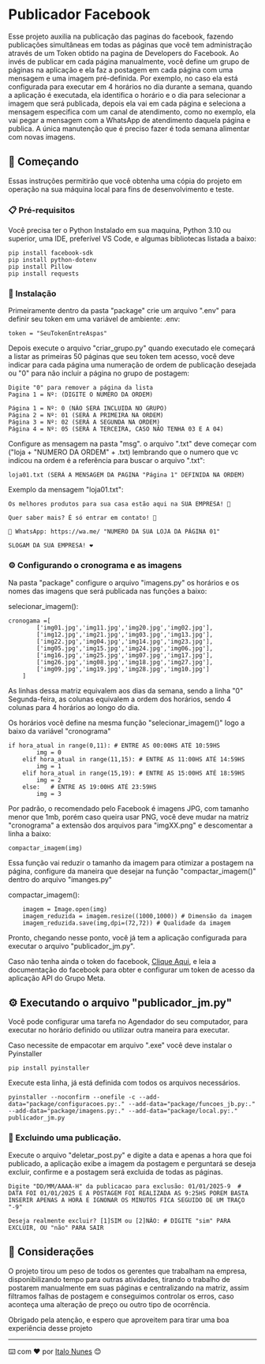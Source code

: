 # Publicador Facebook

Esse projeto auxilia na publicação das paginas do facebook, fazendo publicações simultâneas em todas as páginas que você tem administração através de um Token obtido na pagina de Developers do Facebook.
Ao invés de publicar em cada página manualmente, você define um grupo de páginas na aplicação e ela faz a postagem em cada página com uma mensagem e uma imagem pré-definida. 
Por exemplo, no caso ela está configurada para executar em 4 horários no dia durante a semana,  quando a aplicação é executada, ela identifica o horário e o dia para selecionar a imagem que será publicada, depois ela vai em cada página e seleciona a mensagem especifica com um canal de atendimento, como no exemplo, ela vai pegar a mensagem com a WhatsApp de atendimento daquela página e publica. A única manutenção que é preciso fazer é toda semana alimentar com novas imagens.

## 🚀 Começando

Essas instruções permitirão que você obtenha uma cópia do projeto em operação na sua máquina local para fins de desenvolvimento e teste.

### 📋 Pré-requisitos

Você precisa ter o Python Instalado em sua maquina, Python 3.10 ou superior, uma IDE, preferível VS Code, e algumas bibliotecas listada a baixo:

```
pip install facebook-sdk
pip install python-dotenv
pip install Pillow
pip install requests
```

### 🔧 Instalação

Primeiramente dentro da pasta "package" crie um arquivo ".env" para definir seu token em uma variável de ambiente:
.env:
```
token = "SeuTokenEntreAspas"
```

Depois execute o arquivo "criar_grupo.py" quando executado ele começará a listar as primeiras 50 páginas que seu token tem acesso, você deve indicar para cada página uma numeração de ordem de publicação desejada ou "0" para não incluir a página no grupo de postagem:
```
Digite "0" para remover a página da lista
Pagina 1 = Nº: (DIGITE O NUMERO DA ORDEM)
```
```
Página 1 = Nº: 0 (NÃO SERÁ INCLUIDA NO GRUPO)
Página 2 = Nº: 01 (SERÁ A PRIMEIRA NA ORDEM)
Página 3 = Nº: 02 (SERÁ A SEGUNDA NA ORDEM)
Página 4 = Nº: 05 (SERÁ A TERCEIRA, CASO NÃO TENHA 03 E A 04)
```

Configure as mensagem na pasta "msg".
o arquivo ".txt" deve começar com ("loja + "NUMERO DA ORDEM" + .txt) lembrando que o numero que vc indicou na ordem é a referência para buscar o arquivo ".txt":
```
loja01.txt (SERÁ A MENSAGEM DA PAGINA "Página 1" DEFINIDA NA ORDEM)
```
Exemplo da mensagem "loja01.txt":
```
Os melhores produtos para sua casa estão aqui na SUA EMPRESA! 🏡 

Quer saber mais? É só entrar em contato! 🤗 

📲 WhatsApp: https://wa.me/ "NUMERO DA SUA LOJA DA PÁGINA 01"

SLOGAM DA SUA EMPRESA! ❤
```
### ⚙️ Configurando o cronograma e as imagens

Na pasta "package" configure o arquivo "imagens.py" os horários e os nomes das imagens que será publicada nas funções a baixo:

selecionar_imagem():
```
cronogama =[
        ['img01.jpg','img11.jpg','img20.jpg','img02.jpg'],
        ['img12.jpg','img21.jpg','img03.jpg','img13.jpg'],
        ['img22.jpg','img04.jpg','img14.jpg','img23.jpg'],
        ['img05.jpg','img15.jpg','img24.jpg','img06.jpg'],
        ['img16.jpg','img25.jpg','img07.jpg','img17.jpg'],
        ['img26.jpg','img08.jpg','img18.jpg','img27.jpg'],
        ['img09.jpg','img19.jpg','img28.jpg','img10.jpg']
    ]
```
As linhas dessa matriz equivalem aos dias da semana, sendo a linha "0" Segunda-feira, as colunas equivalem a ordem dos horários, sendo 4 colunas para 4 horários ao longo do dia.

Os horários você define na mesma função "selecionar_imagem()" logo a baixo da variável "cronograma"

```
if hora_atual in range(0,11): # ENTRE AS 00:00HS ATÉ 10:59HS
        img = 0
    elif hora_atual in range(11,15): # ENTRE AS 11:00HS ATÉ 14:59HS
        img = 1
    elif hora_atual in range(15,19): # ENTRE AS 15:00HS ATÉ 18:59HS
        img = 2
    else:   # ENTRE AS 19:00HS ATÉ 23:59HS
        img = 3
```
Por padrão, o recomendado pelo Facebook é imagens JPG, com tamanho menor que 1mb, porém caso queira usar PNG, você deve mudar na matriz "cronograma" a extensão dos arquivos para "imgXX.png" e descomentar a linha a baixo:
```
compactar_imagem(img) 
```
Essa função vai reduzir o tamanho da imagem para otimizar a postagem na página, configure da maneira que desejar na função "compactar_imagem()" dentro do arquivo "imanges.py"

compactar_imagem():
```
    imagem = Image.open(img)
    imagem_reduzida = imagem.resize((1000,1000)) # Dimensão da imagem
    imagem_reduzida.save(img,dpi=(72,72)) # Qualidade da imagem
```

Pronto, chegando nesse ponto, você já tem a aplicação configurada para executar o arquivo "publicador_jm.py".

Caso não tenha ainda o token do facebook, [Clique Aqui](https://developers.facebook.com/docs/facebook-login/guides/access-tokens?locale=pt_BR#pagetokens), e leia a documentação do facebook para obter e configurar um token de acesso da aplicação API do Grupo Meta.

## ⚙️ Executando o arquivo "publicador_jm.py"

Você pode configurar uma tarefa no Agendador do seu computador, para executar no horário definido ou utilizar outra maneira para executar.

Caso necessite de empacotar em arquivo ".exe" você deve instalar o Pyinstaller
```
pip install pyinstaller
```
Execute esta linha, já está definida com todos os arquivos necessários.
```
pyinstaller --noconfirm --onefile -c --add-data="package/configuracoes.py:." --add-data="package/funcoes_jb.py:." --add-data="package/imagens.py:." --add-data="package/local.py:." publicador_jm.py
```

### 🔩 Excluindo uma publicação.

Execute o arquivo "deletar_post.py" e digite a data e apenas a hora que foi publicado, a aplicação exibe a imagem da postagem e perguntará se deseja excluir, confirme e a postagem será excluida de todas as páginas.

```
Digite "DD/MM/AAAA-H" da publicacao para exclusão: 01/01/2025-9  # DATA FOI 01/01/2025 E A POSTAGEM FOI REALIZADA AS 9:25HS POREM BASTA INSERIR APENAS A HORA E IGNONAR OS MINUTOS FICA SEGUIDO DE UM TRAÇO "-9"
```
```
Deseja realmente excluir? [1]SIM ou [2]NÃO: # DIGITE "sim" PARA EXCLUIR, OU "não" PARA SAIR
```


## 🎁 Considerações

O projeto tirou um peso de todos os gerentes que trabalham na empresa, disponibilizando tempo para outras atividades, tirando o trabalho de postarem manualmente em suas páginas e centralizando na matriz, assim filtramos falhas de postagem e conseguimos controlar os erros, caso aconteça uma alteração de preço ou outro tipo de ocorrência.

Obrigado pela atenção, e espero que aproveitem para tirar uma boa experiência desse projeto



---
⌨️ com ❤️ por [Italo Nunes](https://github.com/Italo-nunes92) 😊
